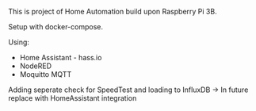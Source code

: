 This is project of Home Automation build upon Raspberry Pi 3B.

Setup with docker-compose.

Using:
 - Home Assistant - hass.io
 - NodeRED
 - Moquitto MQTT
 

Adding seperate check for SpeedTest and loading to InfluxDB
-> In future replace with HomeAssistant integration
